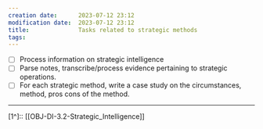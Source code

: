 ```yaml
---
creation date:		2023-07-12 23:12
modification date:	2023-07-12 23:12
title: 				Tasks related to strategic methods
tags:
---
```

- [ ] Process information on strategic intelligence
- [ ] Parse notes, transcribe/process evidence pertaining to strategic operations.
- [ ] For each strategic method, write a case study on the circumstances, method, pros cons of the method.
---
[1^]:: [[OBJ-DI-3.2-Strategic_Intelligence]]